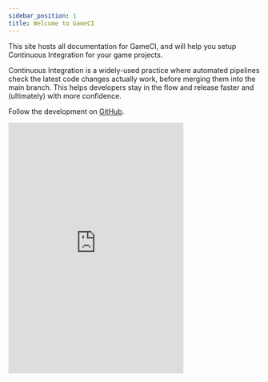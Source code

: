 ```yaml
---
sidebar_position: 1
title: Welcome to GameCI
---
```


This site hosts all documentation for GameCI, and will help you setup Continuous Integration for your game projects.

Continuous Integration is a widely-used practice where automated pipelines check the
latest code changes actually work, before merging them into the main branch. This helps developers stay in the flow and release faster and (ultimately) with more confidence.

Follow the development on [GitHub](https://github.com/game-ci/documentation).

<iframe
  title="GameCI discord widget"
  src="https://discord.com/widget?id=710946343828455455&theme=dark"
  width="350"
  height="500"
  frameBorder="0"
  sandbox="allow-popups allow-popups-to-escape-sandbox allow-same-origin allow-scripts"
/>

Join the discussion on [Discord](https://game.ci/discord).
